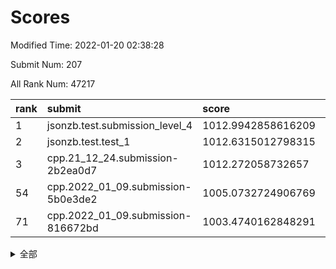 # Scores

Modified Time: 2022-01-20 02:38:28

Submit Num: 207

All Rank Num: 47217

| rank |               submit               |       score        |       sigma        | pk_num |
| :--- | :--------------------------------- | :----------------- | :----------------- | :----- |
| 1    | jsonzb.test.submission_level_4     | 1012.9942858616209 | 0.805427121159911  | 913    |
| 2    | jsonzb.test.test_1                 | 1012.6315012798315 | 0.796035840501871  | 873    |
| 3    | cpp.21_12_24.submission-2b2ea0d7   | 1012.272058732657  | 0.7842387794488136 | 915    |
| 54   | cpp.2022_01_09.submission-5b0e3de2 | 1005.0732724906769 | 0.7193921981065365 | 911    |
| 71   | cpp.2022_01_09.submission-816672bd | 1003.4740162848291 | 0.7087996786794883 | 911    |


<details>
<summary>全部</summary>

| rank |                 submit                 |       score        |       sigma        | pk_num |
| :--- | :------------------------------------- | :----------------- | :----------------- | :----- |
| 1    | jsonzb.test.submission_level_4         | 1012.9942858616209 | 0.805427121159911  | 913    |
| 2    | jsonzb.test.test_1                     | 1012.6315012798315 | 0.796035840501871  | 873    |
| 3    | cpp.21_12_24.submission-2b2ea0d7       | 1012.272058732657  | 0.7842387794488136 | 915    |
| 4    | gobigger.level_3.submission_level_3_33 | 1012.0804817724586 | 0.765860446608763  | 915    |
| 5    | gobigger.level_3.submission_level_3_37 | 1011.3468886047121 | 0.7659192591782501 | 911    |
| 6    | gobigger.level_3.submission_level_3_42 | 1011.3205960964013 | 0.7609989335585648 | 917    |
| 7    | gobigger.level_3.submission_level_3_36 | 1011.2120800591317 | 0.7689189363589063 | 912    |
| 8    | gobigger.level_3.submission_level_3_24 | 1010.8893533149259 | 0.7605905246092506 | 910    |
| 9    | gobigger.level_3.submission_level_3_4  | 1010.8505756059548 | 0.7674363846929747 | 906    |
| 10   | gobigger.level_3.submission_level_3_8  | 1010.73710215789   | 0.7716348154366931 | 916    |
| 11   | gobigger.level_3.submission_level_3_47 | 1010.7202635967901 | 0.7610846166404935 | 912    |
| 12   | gobigger.level_3.submission_level_3_45 | 1010.6451216265511 | 0.7513517673983041 | 909    |
| 13   | gobigger.level_3.submission_level_3_32 | 1010.4605736159494 | 0.7530323874598852 | 914    |
| 14   | gobigger.level_3.submission_level_3_29 | 1010.4188630059626 | 0.7384876995304104 | 912    |
| 15   | gobigger.level_3.submission_level_3_35 | 1010.3775454729102 | 0.7290639941482969 | 910    |
| 16   | gobigger.level_3.submission_level_3_16 | 1010.2203333995025 | 0.7583115789532215 | 912    |
| 17   | gobigger.level_3.submission_level_3_21 | 1010.1905246524569 | 0.7405236106014224 | 910    |
| 18   | gobigger.level_3.submission_level_3_10 | 1010.1774497452612 | 0.7570305057583404 | 919    |
| 19   | gobigger.level_3.submission_level_3_2  | 1010.0577238311992 | 0.7656893648615244 | 912    |
| 20   | gobigger.level_3.submission_level_3_41 | 1010.0552479548386 | 0.7434014960184643 | 917    |
| 21   | gobigger.level_3.submission_level_3_44 | 1010.0191670131915 | 0.749467388479367  | 916    |
| 22   | gobigger.level_3.submission_level_3_34 | 1010.0093879666634 | 0.7499735771061903 | 911    |
| 23   | gobigger.level_3.submission_level_3_40 | 1009.978412082466  | 0.7526646298900628 | 912    |
| 24   | gobigger.level_3.submission_level_3_0  | 1009.9361202176508 | 0.7536276841581414 | 919    |
| 25   | gobigger.level_3.submission_level_3_39 | 1009.8965456232163 | 0.7523455793814727 | 919    |
| 26   | gobigger.level_3.submission_level_3_38 | 1009.8811496668471 | 0.748862813095786  | 914    |
| 27   | gobigger.level_3.submission_level_3_31 | 1009.878644530434  | 0.7407442666709437 | 915    |
| 28   | gobigger.level_3.submission_level_3_1  | 1009.8352717469522 | 0.7472462032714703 | 916    |
| 29   | gobigger.level_3.submission_level_3_19 | 1009.8194273437193 | 0.7396900857154429 | 908    |
| 30   | gobigger.level_3.submission_level_3_20 | 1009.8048730454528 | 0.747455284127973  | 914    |
| 31   | gobigger.level_3.submission_level_3_11 | 1009.7922928989727 | 0.7552810985071683 | 914    |
| 32   | gobigger.level_3.submission_level_3_49 | 1009.7006043215097 | 0.7572791621147881 | 913    |
| 33   | gobigger.level_3.submission_level_3_28 | 1009.6744324727068 | 0.7547209119163735 | 915    |
| 34   | gobigger.level_3.submission_level_3_30 | 1009.5982143931969 | 0.7325766322543347 | 911    |
| 35   | gobigger.level_3.submission_level_3_18 | 1009.4979741411864 | 0.7361583706000266 | 912    |
| 36   | gobigger.level_3.submission_level_3_23 | 1009.4482031401672 | 0.7401907110469581 | 911    |
| 37   | gobigger.level_3.submission_level_3_46 | 1009.4394835452057 | 0.7423468964847367 | 913    |
| 38   | gobigger.level_3.submission_level_3_17 | 1009.4131334748236 | 0.7425155643057195 | 919    |
| 39   | gobigger.level_3.submission_level_3_3  | 1009.408909643861  | 0.741178322483859  | 916    |
| 40   | gobigger.level_3.submission_level_3_12 | 1009.4043951336423 | 0.7605565519294292 | 914    |
| 41   | gobigger.level_3.submission_level_3_25 | 1009.3322009169287 | 0.7407214715301131 | 911    |
| 42   | gobigger.level_3.submission_level_3_15 | 1009.2970332501851 | 0.7295413474882521 | 911    |
| 43   | gobigger.level_3.submission_level_3_26 | 1009.1958455923274 | 0.734584593250393  | 910    |
| 44   | gobigger.level_3.submission_level_3_48 | 1009.1849166133825 | 0.7568231989217664 | 907    |
| 45   | gobigger.level_3.submission_level_3_6  | 1009.0025705299117 | 0.7685512229066158 | 912    |
| 46   | gobigger.level_3.submission_level_3_43 | 1008.8373761691589 | 0.7309161779646011 | 919    |
| 47   | gobigger.level_3.submission_level_3_14 | 1008.6833241194097 | 0.7336031974849706 | 916    |
| 48   | gobigger.level_3.submission_level_3_5  | 1008.4945058122911 | 0.7401725456456785 | 917    |
| 49   | gobigger.level_3.submission_level_3_22 | 1008.3374783152924 | 0.7291806003171795 | 913    |
| 50   | gobigger.level_3.submission_level_3_7  | 1008.2268839126757 | 0.7516423198831784 | 911    |
| 51   | gobigger.level_3.submission_level_3_27 | 1008.2089457389785 | 0.7397827683319195 | 911    |
| 52   | gobigger.level_3.submission_level_3_9  | 1007.9189725165835 | 0.7346086021592515 | 914    |
| 53   | gobigger.level_3.submission_level_3_13 | 1007.8266270551115 | 0.7372619030290745 | 913    |
| 54   | cpp.2022_01_09.submission-5b0e3de2     | 1005.0732724906769 | 0.7193921981065365 | 911    |
| 55   | gobigger.level_1.submission_level_1_18 | 1004.8376250025011 | 0.7331985830338082 | 914    |
| 56   | gobigger.level_1.submission_level_1_33 | 1004.821261159561  | 0.7298608468015045 | 910    |
| 57   | gobigger.level_1.submission_level_1_28 | 1004.465700980604  | 0.7173606780499433 | 913    |
| 58   | gobigger.level_1.submission_level_1_32 | 1004.1284316034274 | 0.7076847750465821 | 912    |
| 59   | gobigger.level_1.submission_level_1_42 | 1004.0427929460001 | 0.733841539071058  | 914    |
| 60   | gobigger.level_1.submission_level_1_2  | 1003.8062885453165 | 0.7062370808941163 | 917    |
| 61   | gobigger.level_1.submission_level_1_0  | 1003.7496440956112 | 0.7204058231326681 | 915    |
| 62   | gobigger.level_1.submission_level_1_39 | 1003.7154705745509 | 0.7061106035990992 | 915    |
| 63   | gobigger.level_1.submission_level_1_13 | 1003.613730813626  | 0.7101591681082641 | 911    |
| 64   | gobigger.level_1.submission_level_1_10 | 1003.579926325893  | 0.7192323705533226 | 910    |
| 65   | gobigger.level_1.submission_level_1_45 | 1003.571778119693  | 0.7200864870444158 | 905    |
| 66   | gobigger.level_1.submission_level_1_6  | 1003.5581333099973 | 0.7202312948196348 | 914    |
| 67   | gobigger.level_1.submission_level_1_23 | 1003.5240588311374 | 0.7101046719126408 | 914    |
| 68   | gobigger.level_1.submission_level_1_16 | 1003.5152221973117 | 0.7284419806679076 | 910    |
| 69   | gobigger.level_1.submission_level_1_29 | 1003.5104244795941 | 0.7144273905505737 | 914    |
| 70   | gobigger.level_1.submission_level_1_38 | 1003.4985425809699 | 0.7115129750318805 | 914    |
| 71   | cpp.2022_01_09.submission-816672bd     | 1003.4740162848291 | 0.7087996786794883 | 911    |
| 72   | gobigger.level_1.submission_level_1_4  | 1003.4704820167062 | 0.7048351010098698 | 914    |
| 73   | gobigger.level_1.submission_level_1_14 | 1003.4555226795295 | 0.7101870125913303 | 912    |
| 74   | gobigger.level_1.submission_level_1_19 | 1003.4109188346553 | 0.7147192297259373 | 910    |
| 75   | gobigger.level_1.submission_level_1_36 | 1003.3704832634712 | 0.7187700993726797 | 907    |
| 76   | gobigger.level_1.submission_level_1_24 | 1003.3221465351147 | 0.7141197147103833 | 912    |
| 77   | gobigger.level_1.submission_level_1_20 | 1003.1806207390182 | 0.7175107651471424 | 917    |
| 78   | gobigger.level_1.submission_level_1_17 | 1003.142470657908  | 0.7186132225060051 | 917    |
| 79   | gobigger.level_1.submission_level_1_27 | 1003.130185801216  | 0.7153777915806285 | 916    |
| 80   | gobigger.level_1.submission_level_1_12 | 1003.0601366839869 | 0.7141840239715562 | 917    |
| 81   | gobigger.level_1.submission_level_1_3  | 1003.0332582543984 | 0.7117778125127465 | 913    |
| 82   | gobigger.level_1.submission_level_1_47 | 1003.0202138436225 | 0.7104978114756645 | 914    |
| 83   | gobigger.level_1.submission_level_1_40 | 1003.0013281269321 | 0.7154499100053059 | 909    |
| 84   | gobigger.level_1.submission_level_1_49 | 1002.9794894829851 | 0.713694509989748  | 920    |
| 85   | gobigger.level_1.submission_level_1_41 | 1002.9389932775532 | 0.7190531516207058 | 919    |
| 86   | gobigger.level_1.submission_level_1_34 | 1002.9027336028945 | 0.7212684523315914 | 917    |
| 87   | gobigger.level_1.submission_level_1_5  | 1002.7953977726065 | 0.7070776368351431 | 914    |
| 88   | gobigger.level_1.submission_level_1_37 | 1002.7589225314199 | 0.7116522469870357 | 914    |
| 89   | gobigger.level_1.submission_level_1_11 | 1002.7562666590984 | 0.709326433474025  | 914    |
| 90   | gobigger.level_1.submission_level_1_30 | 1002.7541651280372 | 0.7105879116668244 | 915    |
| 91   | gobigger.level_1.submission_level_1_43 | 1002.7263830386278 | 0.7131455251527152 | 911    |
| 92   | gobigger.level_1.submission_level_1_25 | 1002.7094623095468 | 0.7145199999655564 | 919    |
| 93   | gobigger.level_1.submission_level_1_22 | 1002.6827836601992 | 0.7216160858720654 | 916    |
| 94   | gobigger.level_1.submission_level_1_48 | 1002.6072030895967 | 0.7010057003819072 | 915    |
| 95   | gobigger.level_1.submission_level_1_44 | 1002.5244612000815 | 0.723201783726914  | 912    |
| 96   | gobigger.level_1.submission_level_1_35 | 1002.4529932479329 | 0.7179199454590589 | 910    |
| 97   | gobigger.level_1.submission_level_1_31 | 1002.4465014401213 | 0.7119273061172209 | 911    |
| 98   | gobigger.level_1.submission_level_1_15 | 1002.4068811168049 | 0.7127916388267067 | 915    |
| 99   | gobigger.level_1.submission_level_1_8  | 1002.3588805575126 | 0.7208382079836281 | 915    |
| 100  | gobigger.level_1.submission_level_1_9  | 1002.2562811702542 | 0.7172228228834258 | 917    |
| 101  | gobigger.level_1.submission_level_1_7  | 1002.1892414325104 | 0.7165644470231526 | 916    |
| 102  | gobigger.level_1.submission_level_1_26 | 1001.9809812919992 | 0.7137074374215988 | 910    |
| 103  | gobigger.level_1.submission_level_1_21 | 1001.806507319477  | 0.7132849785418742 | 908    |
| 104  | gobigger.level_1.submission_level_1_46 | 1001.7936409114666 | 0.7105867216701022 | 912    |
| 105  | gobigger.level_1.submission_level_1_1  | 1001.736834175112  | 0.7051936326393891 | 914    |
| 106  | gobigger.random.submission_random_9    | 997.8018549437097  | 0.7107928114018814 | 913    |
| 107  | gobigger.random.submission_random_20   | 997.4186550929203  | 0.7175080127266378 | 911    |
| 108  | gobigger.random.submission_random_3    | 997.2989450132588  | 0.7195241359080101 | 905    |
| 109  | gobigger.random.submission_random_28   | 997.1815052101365  | 0.6981908051236971 | 907    |
| 110  | gobigger.random.submission_random_34   | 997.1679449329532  | 0.7037329150160053 | 909    |
| 111  | gobigger.random.submission_random_6    | 997.0488617741099  | 0.7210048287332915 | 915    |
| 112  | gobigger.random.submission_random_18   | 996.8988583513059  | 0.7160237486998308 | 909    |
| 113  | gobigger.random.submission_random_39   | 996.886208636734   | 0.7070185241309765 | 912    |
| 114  | gobigger.random.submission_random_46   | 996.7981372816167  | 0.7104742756093541 | 908    |
| 115  | gobigger.random.submission_random_13   | 996.552340031328   | 0.7094442799503559 | 916    |
| 116  | gobigger.random.submission_random_14   | 996.426389099784   | 0.7146319809862608 | 912    |
| 117  | gobigger.random.submission_random_36   | 996.4256170007523  | 0.7280377878043832 | 910    |
| 118  | gobigger.random.submission_random_45   | 996.3361518093908  | 0.7075060491671468 | 914    |
| 119  | gobigger.random.submission_random_4    | 996.3353890210133  | 0.7171438334300416 | 914    |
| 120  | gobigger.random.submission_random_47   | 996.2916173156503  | 0.7050423420844761 | 917    |
| 121  | gobigger.random.submission_random_1    | 996.2651583085288  | 0.7073178753875634 | 915    |
| 122  | gobigger.random.submission_random_23   | 996.2419452103311  | 0.7012154154895349 | 912    |
| 123  | gobigger.random.submission_random_35   | 996.2120758491932  | 0.7088157510198703 | 910    |
| 124  | gobigger.random.submission_random_24   | 996.1872113454212  | 0.7074937091449757 | 907    |
| 125  | gobigger.random.submission_random_29   | 996.1705054821726  | 0.7164231982854351 | 909    |
| 126  | gobigger.random.submission_random_10   | 996.1500399671799  | 0.7202115219818241 | 912    |
| 127  | gobigger.random.submission_random_25   | 996.1309267765085  | 0.7147194236531711 | 915    |
| 128  | gobigger.random.submission_random_40   | 996.1040434655467  | 0.718092564452603  | 910    |
| 129  | gobigger.random.submission_random_16   | 996.1019291762487  | 0.7046350228008802 | 913    |
| 130  | gobigger.random.submission_random_37   | 996.0147628487381  | 0.7063649270570425 | 909    |
| 131  | gobigger.random.submission_random_7    | 996.0146480532499  | 0.7010937909085846 | 916    |
| 132  | gobigger.random.submission_random_32   | 995.9695320791229  | 0.7141312941779232 | 909    |
| 133  | gobigger.random.submission_random_38   | 995.8524549094195  | 0.7105963876645613 | 914    |
| 134  | gobigger.random.submission_random_0    | 995.828460300795   | 0.7253317624411696 | 911    |
| 135  | gobigger.random.submission_random_48   | 995.7703126352473  | 0.7197671650342609 | 908    |
| 136  | gobigger.random.submission_random_2    | 995.7517613069963  | 0.7091975987779364 | 908    |
| 137  | gobigger.random.submission_random_30   | 995.6501911576333  | 0.7124010345647387 | 911    |
| 138  | gobigger.random.submission_random_15   | 995.6227453999771  | 0.7185027930687179 | 907    |
| 139  | gobigger.random.submission_random_26   | 995.5714165387192  | 0.7191681262792962 | 908    |
| 140  | gobigger.random.submission_random_5    | 995.4811493435029  | 0.714172142912319  | 909    |
| 141  | gobigger.random.submission_random_44   | 995.4661996105199  | 0.7150927568838488 | 913    |
| 142  | gobigger.random.submission_random_11   | 995.4311446034959  | 0.7386064283996199 | 912    |
| 143  | gobigger.random.submission_random_31   | 995.4115661982005  | 0.7322276722097785 | 910    |
| 144  | gobigger.random.submission_random_49   | 995.3728511021476  | 0.7119855057857597 | 908    |
| 145  | gobigger.random.submission_random_43   | 995.3579334292368  | 0.7321613280998133 | 911    |
| 146  | gobigger.random.submission_random_19   | 995.3553402541374  | 0.7108340558593652 | 913    |
| 147  | gobigger.random.submission_random_22   | 995.3155053145474  | 0.7257191868688236 | 909    |
| 148  | gobigger.random.submission_random_21   | 995.2272868611791  | 0.7230096098287445 | 912    |
| 149  | gobigger.random.submission_random_17   | 995.1851579630219  | 0.715878488930635  | 914    |
| 150  | gobigger.random.submission_random_42   | 995.167036959461   | 0.718509284364578  | 913    |
| 151  | gobigger.random.submission_random_41   | 995.128103030042   | 0.7000673334971762 | 910    |
| 152  | gobigger.random.submission_random_12   | 995.093933853951   | 0.7240228870034038 | 913    |
| 153  | gobigger.random.submission_random_8    | 994.9138934802733  | 0.7220935308281408 | 916    |
| 154  | gobigger.random.submission_random_33   | 994.7836369743578  | 0.7211176097790476 | 913    |
| 155  | gobigger.random.submission_random_27   | 994.5824089871734  | 0.7091191019147036 | 913    |
| 156  | gobigger.level_2.submission_level_2_33 | 994.1523819269535  | 0.7276530893288379 | 916    |
| 157  | gobigger.level_2.submission_level_2_3  | 993.85923909659    | 0.7201613692172203 | 910    |
| 158  | gobigger.level_2.submission_level_2_4  | 993.7939793503195  | 0.7402807947945276 | 917    |
| 159  | gobigger.level_2.submission_level_2_35 | 993.6024189508869  | 0.743784868381407  | 915    |
| 160  | gobigger.level_2.submission_level_2_32 | 993.5883229160178  | 0.7311484171429116 | 912    |
| 161  | gobigger.level_2.submission_level_2_42 | 993.5626828913724  | 0.7398599901395282 | 912    |
| 162  | gobigger.level_2.submission_level_2_13 | 993.5446978732818  | 0.7410617185401689 | 915    |
| 163  | gobigger.level_2.submission_level_2_1  | 993.3616859094068  | 0.7455172898815449 | 918    |
| 164  | gobigger.level_2.submission_level_2_28 | 993.2067290101313  | 0.7446218491929836 | 908    |
| 165  | gobigger.level_2.submission_level_2_20 | 993.1952853836417  | 0.7388622514718224 | 914    |
| 166  | gobigger.level_2.submission_level_2_45 | 993.1442896108027  | 0.7363753212915534 | 911    |
| 167  | gobigger.level_2.submission_level_2_41 | 993.0929496590256  | 0.7436019483896796 | 914    |
| 168  | gobigger.level_2.submission_level_2_26 | 993.0575364602854  | 0.7549697285602616 | 912    |
| 169  | gobigger.level_2.submission_level_2_22 | 992.9321176716738  | 0.7459372885697274 | 915    |
| 170  | gobigger.level_2.submission_level_2_5  | 992.9286189319114  | 0.7416432590580029 | 915    |
| 171  | gobigger.level_2.submission_level_2_14 | 992.7059615680035  | 0.7392102577031895 | 913    |
| 172  | gobigger.level_2.submission_level_2_11 | 992.6901615508652  | 0.7603730382933666 | 909    |
| 173  | gobigger.level_2.submission_level_2_12 | 992.611492825998   | 0.743109305685622  | 913    |
| 174  | gobigger.level_2.submission_level_2_30 | 992.5269281704277  | 0.7355609218502708 | 914    |
| 175  | gobigger.level_2.submission_level_2_40 | 992.5224372245331  | 0.7603669192722251 | 917    |
| 176  | gobigger.level_2.submission_level_2_8  | 992.5060477559232  | 0.7543174564273697 | 911    |
| 177  | gobigger.level_2.submission_level_2_36 | 992.4426840035708  | 0.7521600080456217 | 915    |
| 178  | gobigger.level_2.submission_level_2_2  | 992.4131132903664  | 0.7624908186312281 | 911    |
| 179  | gobigger.level_2.submission_level_2_15 | 992.3792553666304  | 0.7642624023789357 | 915    |
| 180  | gobigger.level_2.submission_level_2_25 | 992.298164712451   | 0.7514463559198972 | 914    |
| 181  | gobigger.level_2.submission_level_2_17 | 992.161622416576   | 0.745659863228734  | 915    |
| 182  | gobigger.level_2.submission_level_2_46 | 992.0888675422373  | 0.7465933030993056 | 909    |
| 183  | gobigger.level_2.submission_level_2_47 | 991.9451252548549  | 0.7322323949260412 | 910    |
| 184  | gobigger.level_2.submission_level_2_0  | 991.8620686829673  | 0.7447338733658649 | 911    |
| 185  | gobigger.level_2.submission_level_2_44 | 991.8513696451995  | 0.7344188580965875 | 912    |
| 186  | gobigger.level_2.submission_level_2_29 | 991.8487781328638  | 0.7790164035344357 | 918    |
| 187  | gobigger.level_2.submission_level_2_48 | 991.8293915978497  | 0.7781887625925158 | 920    |
| 188  | gobigger.level_2.submission_level_2_23 | 991.827908272747   | 0.7712503844069462 | 911    |
| 189  | gobigger.level_2.submission_level_2_43 | 991.7836298104845  | 0.7410014745818011 | 913    |
| 190  | gobigger.level_2.submission_level_2_31 | 991.7674207108378  | 0.7398715164047046 | 917    |
| 191  | gobigger.level_2.submission_level_2_10 | 991.6561966983602  | 0.7556349714713315 | 908    |
| 192  | gobigger.level_2.submission_level_2_27 | 991.5551710799159  | 0.7643941576302976 | 914    |
| 193  | gobigger.level_2.submission_level_2_18 | 991.5151662823077  | 0.7610331630346058 | 907    |
| 194  | gobigger.level_2.submission_level_2_24 | 991.4092482288895  | 0.7406319335461359 | 913    |
| 195  | gobigger.level_2.submission_level_2_34 | 991.3097517434215  | 0.7432485712976301 | 910    |
| 196  | gobigger.level_2.submission_level_2_21 | 991.2865502464962  | 0.7474487951982502 | 912    |
| 197  | gobigger.level_2.submission_level_2_6  | 991.2453054764204  | 0.7611209641981063 | 913    |
| 198  | gobigger.level_2.submission_level_2_37 | 991.1813030958122  | 0.7492717166126831 | 908    |
| 199  | gobigger.level_2.submission_level_2_7  | 991.0786193467178  | 0.7622912924822356 | 909    |
| 200  | gobigger.level_2.submission_level_2_9  | 990.8140161744179  | 0.7594535221718803 | 906    |
| 201  | gobigger.level_2.submission_level_2_39 | 990.5871012437748  | 0.7564205203481513 | 907    |
| 202  | gobigger.level_2.submission_level_2_49 | 990.5431925267965  | 0.7724268144738441 | 908    |
| 203  | gobigger.level_2.submission_level_2_19 | 989.9113954042716  | 0.7958460985377159 | 914    |
| 204  | gobigger.level_2.submission_level_2_16 | 989.8997799158315  | 0.7624024540525023 | 914    |
| 205  | gobigger.level_2.submission_level_2_38 | 989.8835934615112  | 0.8031163591596637 | 910    |
| 206  | gobigger.none.submission_none_1        | 977.1709505428064  | 1.409314481213587  | 908    |
| 207  | gobigger.none.submission_none_0        | 975.7314323744945  | 1.5547641083796682 | 915    |

</details>